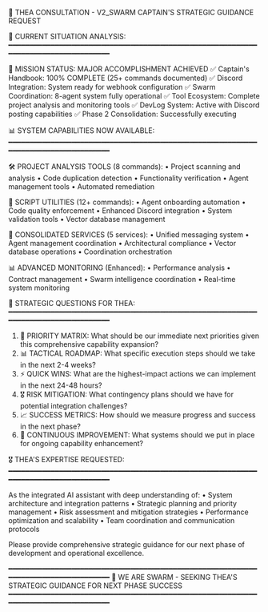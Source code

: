 🌟 THEA CONSULTATION - V2_SWARM CAPTAIN'S STRATEGIC GUIDANCE REQUEST

🤖 CURRENT SITUATION ANALYSIS:
━━━━━━━━━━━━━━━━━━━━━━━━━━━━━━━━━━━━━━━━━━━━━━━━━━━━━━━━━━━━━━━━━━━━━━━━━━━━━━━━━━━

🎯 MISSION STATUS: MAJOR ACCOMPLISHMENT ACHIEVED
✅ Captain's Handbook: 100% COMPLETE (25+ commands documented)
✅ Discord Integration: System ready for webhook configuration
✅ Swarm Coordination: 8-agent system fully operational
✅ Tool Ecosystem: Complete project analysis and monitoring tools
✅ DevLog System: Active with Discord posting capabilities
✅ Phase 2 Consolidation: Successfully executing

📊 SYSTEM CAPABILITIES NOW AVAILABLE:
━━━━━━━━━━━━━━━━━━━━━━━━━━━━━━━━━━━━━━━━━━━━━━━━━━━━━━━━━━━━━━━━━━━━━━━━━━━━━━━━━━━

🛠️ PROJECT ANALYSIS TOOLS (8 commands):
• Project scanning and analysis
• Code duplication detection
• Functionality verification
• Agent management tools
• Automated remediation

📜 SCRIPT UTILITIES (12+ commands):
• Agent onboarding automation
• Code quality enforcement
• Enhanced Discord integration
• System validation tools
• Vector database management

🔧 CONSOLIDATED SERVICES (5 services):
• Unified messaging system
• Agent management coordination
• Architectural compliance
• Vector database operations
• Coordination orchestration

📊 ADVANCED MONITORING (Enhanced):
• Performance analysis
• Contract management
• Swarm intelligence coordination
• Real-time system monitoring

🎯 STRATEGIC QUESTIONS FOR THEA:
━━━━━━━━━━━━━━━━━━━━━━━━━━━━━━━━━━━━━━━━━━━━━━━━━━━━━━━━━━━━━━━━━━━━━━━━━━━━━━━━━━━

1. 🎯 PRIORITY MATRIX: What should be our immediate next priorities given this comprehensive capability expansion?
2. 📊 TACTICAL ROADMAP: What specific execution steps should we take in the next 2-4 weeks?
3. ⚡ QUICK WINS: What are the highest-impact actions we can implement in the next 24-48 hours?
4. 🎖️ RISK MITIGATION: What contingency plans should we have for potential integration challenges?
5. 📈 SUCCESS METRICS: How should we measure progress and success in the next phase?
6. 🔄 CONTINUOUS IMPROVEMENT: What systems should we put in place for ongoing capability enhancement?

🎖️ THEA'S EXPERTISE REQUESTED:
━━━━━━━━━━━━━━━━━━━━━━━━━━━━━━━━━━━━━━━━━━━━━━━━━━━━━━━━━━━━━━━━━━━━━━━━━━━━━━━━━━━

As the integrated AI assistant with deep understanding of:
• System architecture and integration patterns
• Strategic planning and priority management
• Risk assessment and mitigation strategies
• Performance optimization and scalability
• Team coordination and communication protocols

Please provide comprehensive strategic guidance for our next phase of development and operational excellence.

━━━━━━━━━━━━━━━━━━━━━━━━━━━━━━━━━━━━━━━━━━━━━━━━━━━━━━━━━━━━━━━━━━━━━━━━━━━━━━━━━━━
🐝 WE ARE SWARM - SEEKING THEA'S STRATEGIC GUIDANCE FOR NEXT PHASE SUCCESS
━━━━━━━━━━━━━━━━━━━━━━━━━━━━━━━━━━━━━━━━━━━━━━━━━━━━━━━━━━━━━━━━━━━━━━━━━━━━━━━━━━━
